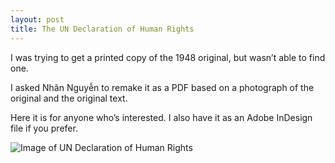 ```yaml
---
layout: post
title: The UN Declaration of Human Rights
---
```


I was trying to get a printed copy of the 1948 original, but wasn’t able to find one.

I asked Nhân Nguyễn to remake it as a PDF based on a photograph of the original and the original text.

Here it is for anyone who’s interested. I also have it as an Adobe InDesign file if you prefer.

![Image of UN Declaration of Human Rights](http://www.marcoherbst.com/assets/UNHumanRightsDeclaration-1.gif)
